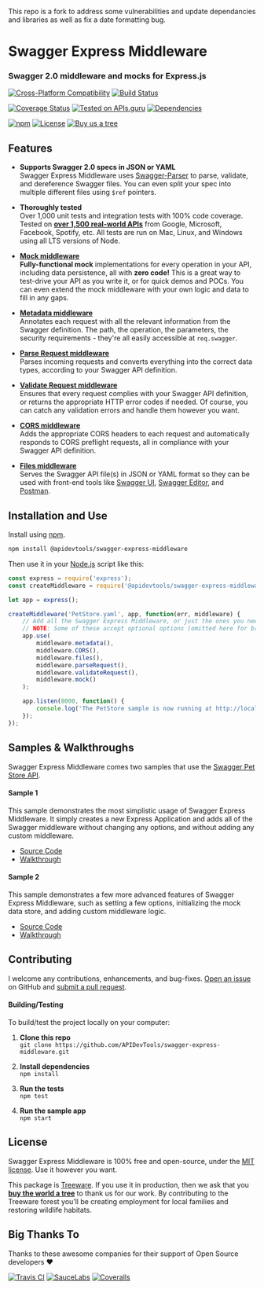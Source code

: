 This repo is a fork to address some vulnerabilities and update dependancies and libraries as well as fix a date formatting bug.

Swagger Express Middleware
============================
### Swagger 2.0 middleware and mocks for Express.js

[![Cross-Platform Compatibility](https://apitools.dev/img/badges/os-badges.svg)](https://github.com/APIDevTools/swagger-express-middleware/actions)
[![Build Status](https://github.com/APIDevTools/swagger-express-middleware/workflows/CI-CD/badge.svg?branch=master)](https://github.com/APIDevTools/swagger-express-middleware/actions)

[![Coverage Status](https://coveralls.io/repos/github/APIDevTools/swagger-express-middleware/badge.svg?branch=master)](https://coveralls.io/github/APIDevTools/swagger-express-middleware)
[![Tested on APIs.guru](https://api.apis.guru/badges/tested_on.svg)](https://apis.guru/browse-apis/)
[![Dependencies](https://david-dm.org/APIDevTools/swagger-express-middleware.svg)](https://david-dm.org/APIDevTools/swagger-express-middleware)

[![npm](https://img.shields.io/npm/v/@apidevtools/swagger-express-middleware.svg)](https://www.npmjs.com/package/@apidevtools/swagger-express-middleware)
[![License](https://img.shields.io/npm/l/@apidevtools/swagger-express-middleware.svg)](LICENSE)
[![Buy us a tree](https://img.shields.io/badge/Treeware-%F0%9F%8C%B3-lightgreen)](https://plant.treeware.earth/APIDevTools/swagger-express-middleware)



Features
--------------------------
- **Supports Swagger 2.0 specs in JSON or YAML** <br>
Swagger Express Middleware uses [Swagger-Parser](https://github.com/APIDevTools/swagger-parser) to parse, validate, and dereference Swagger files.  You can even split your spec into multiple different files using `$ref` pointers.

- **Thoroughly tested**<br>
Over 1,000 unit tests and integration tests with 100% code coverage.  Tested on [**over 1,500 real-world APIs**](https://apis.guru/browse-apis/) from Google, Microsoft, Facebook, Spotify, etc.  All tests are run on Mac, Linux, and Windows using all LTS versions of Node.

- [**Mock middleware**](https://apitools.dev/swagger-express-middleware/docs/middleware/mock.html)<br>
**Fully-functional mock** implementations for every operation in your API, including data persistence, all with **zero code!**  This is a great way to test-drive your API as you write it, or for quick demos and POCs.  You can even extend the mock middleware with your own logic and data to fill in any gaps.

- [**Metadata middleware**](https://apitools.dev/swagger-express-middleware/docs/middleware/metadata.html)<br>
Annotates each request with all the relevant information from the Swagger definition.  The path, the operation, the parameters, the security requirements - they're all easily accessible at `req.swagger`.

- [**Parse Request middleware**](https://apitools.dev/swagger-express-middleware/docs/middleware/parseRequest.html)<br>
Parses incoming requests and converts everything into the correct data types, according to your Swagger API definition.

- [**Validate Request middleware**](https://apitools.dev/swagger-express-middleware/docs/middleware/validateRequest.html)<br>
Ensures that every request complies with your Swagger API definition, or returns the appropriate HTTP error codes if needed.  Of course, you can catch any validation errors and handle them however you want.

- [**CORS middleware**](https://apitools.dev/swagger-express-middleware/docs/middleware/CORS.html)<br>
Adds the appropriate CORS headers to each request and automatically responds to CORS preflight requests, all in compliance with your Swagger API definition.

- [**Files middleware**](https://apitools.dev/swagger-express-middleware/docs/middleware/files.html)<br>
Serves the Swagger API file(s) in JSON or YAML format so they can be used with front-end tools like [Swagger UI](http://www.swagger.io), [Swagger Editor](http://editor.swagger.io), and [Postman](http://getpostman.com).



Installation and Use
--------------------------
Install using [npm](https://docs.npmjs.com/about-npm/).

```bash
npm install @apidevtools/swagger-express-middleware
```
Then use it in your [Node.js](http://nodejs.org/) script like this:

```javascript
const express = require('express');
const createMiddleware = require('@apidevtools/swagger-express-middleware');

let app = express();

createMiddleware('PetStore.yaml', app, function(err, middleware) {
    // Add all the Swagger Express Middleware, or just the ones you need.
    // NOTE: Some of these accept optional options (omitted here for brevity)
    app.use(
        middleware.metadata(),
        middleware.CORS(),
        middleware.files(),
        middleware.parseRequest(),
        middleware.validateRequest(),
        middleware.mock()
    );

    app.listen(8000, function() {
        console.log('The PetStore sample is now running at http://localhost:8000');
    });
});
```



Samples & Walkthroughs
--------------------------
Swagger Express Middleware comes two samples that use the [Swagger Pet Store API](https://github.com/APIDevTools/swagger-express-middleware/blob/master/samples/PetStore.yaml).

#### Sample 1
This sample demonstrates the most simplistic usage of Swagger Express Middleware. It simply creates a new Express Application and adds all of the Swagger middleware without changing any options, and without adding any custom middleware.

* [Source Code](https://github.com/APIDevTools/swagger-express-middleware/blob/master/samples/sample1.js)
* [Walkthrough](https://apitools.dev/swagger-express-middleware/docs/walkthroughs/running.html)


#### Sample 2
This sample demonstrates a few more advanced features of Swagger Express Middleware, such as setting a few options, initializing the mock data store, and adding custom middleware logic.

* [Source Code](https://github.com/APIDevTools/swagger-express-middleware/blob/master/samples/sample2.js)
* [Walkthrough](https://apitools.dev/swagger-express-middleware/docs/walkthroughs/walkthrough2.html)



Contributing
--------------------------
I welcome any contributions, enhancements, and bug-fixes.  [Open an issue](https://github.com/APIDevTools/swagger-express-middleware/issues) on GitHub and [submit a pull request](https://github.com/APIDevTools/swagger-express-middleware/pulls).

#### Building/Testing
To build/test the project locally on your computer:

1. **Clone this repo**<br>
`git clone https://github.com/APIDevTools/swagger-express-middleware.git`

2. **Install dependencies**<br>
`npm install`

3. **Run the tests**<br>
`npm test`

4. **Run the sample app**<br>
`npm start`



License
--------------------------
Swagger Express Middleware is 100% free and open-source, under the [MIT license](LICENSE). Use it however you want.

This package is [Treeware](http://treeware.earth). If you use it in production, then we ask that you [**buy the world a tree**](https://plant.treeware.earth/APIDevTools/swagger-express-middleware) to thank us for our work. By contributing to the Treeware forest you’ll be creating employment for local families and restoring wildlife habitats.



Big Thanks To
--------------------------
Thanks to these awesome companies for their support of Open Source developers ❤

[![Travis CI](https://jstools.dev/img/badges/travis-ci.svg)](https://travis-ci.com)
[![SauceLabs](https://jstools.dev/img/badges/sauce-labs.svg)](https://saucelabs.com)
[![Coveralls](https://jstools.dev/img/badges/coveralls.svg)](https://coveralls.io)
